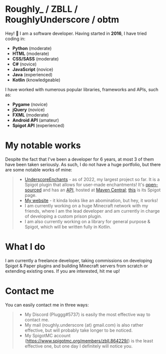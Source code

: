 Roughly_ / ZBLL / RoughlyUnderscore / obtm
===
Hey! :wave: I am a software developer. Having started in **2016**, I have tried coding in:
* **Python** (moderate)
* **HTML** (moderate)
* **CSS/SASS** (moderate)
* **C#** (novice)
* **JavaScript** (novice)
* **Java** (experienced)
* **Kotlin** (knowledgeable)

I have worked with numerous popular libraries, frameworks and APIs, such as:
* **Pygame** (novice)
* **jQuery** (novice)
* **FXML** (moderate)
* **Android API** (amateur)
* **Spigot API** (experienced)

My notable works
===
Despite the fact that I've been a developer for 6 years, at most 3 of them have been taken seriously. As such, I do not have a huge portfolio, but there are some notable works of mine:
> - [UnderscoreEnchants](https://github.com/RoughlyUnderscore/UnderscoreEnchants) - as of 2022, my largest project so far. It is a Spigot plugin that allows for user-made enchantments! It's [open-sourced](https://github.com/RoughlyUnderscore/UnderscoreEnchantsCode) and has an [API](https://github.com/RoughlyUnderscore/UnderscoreEnchantsAPI), hosted at [Maven Central](https://mvnrepository.com/artifact/io.github.zbll-cuber.enchantsapi/UnderscoreEnchantsAPI/2.0.10); [this](https://www.spigotmc.org/resources/%E2%AD%90-underscoreenchants-%E2%AD%90-create-custom-enchantments-2-guis-%E2%9A%A1.97002/) is its Spigot page.
> - [My website](https://github.com/RoughlyUnderscore/ZBLLRoughlyWebsite) - it kinda looks like an abomination, but hey, it works!
> - I am currently working on a huge Minecraft network with my friends, where I am the lead developer and am currently in charge of developing a custom prison plugin.
> - I am also currently working on a library for general purpose & Spigot, which will be written fully in Kotlin.

What I do
===
I am currently a freelance developer, taking commissions on developing Spigot & Paper plugins and building Minecraft servers from scratch or extending existing ones. If you are interested, hit me up!

Contact me
===
You can easily contact me in three ways:
> - My Discord (Pluggg#5737) is easily the most effective way to contact me.
> - My mail (roughly.underscore (at) gmail.com) is also rather effective, but will probably take longer to be noticed.
> - My SpigotMC account (https://www.spigotmc.org/members/zbll.864229/) is the least effective one, but one day I definitely will notice you.
